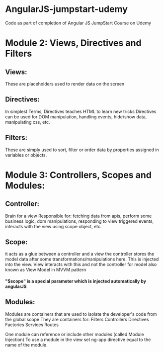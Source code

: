 # AngularJS-jumpstart-udemy
Code as part of completion of Angular JS JumpStart Course on Udemy

# Module 2: Views, Directives and Filters
## Views:
These are placeholders used to render data on the screen

## Directives:
In simplest Terms, Directives teaches HTML to learn new tricks
Directives can be used for DOM manipulation, handling events, hide/show data, manipulating css, etc.

## Filters:
These are simply used to sort, filter or order data by properties assigned in variables or objects.

# Module 3: Controllers, Scopes and Modules:
## Controller:
Brain for a view
Responsible for:
 fetching data from apis,
 perform some business logic, 
 dom manipulations, 
 responding to view triggered events, 
 interacts with the view using scope object, etc.

## Scope:
it acts as a glue between a controller and a view
the controller stores the model data after some transformations/manipulations here.
This is injected into the view.
View interacts with this and not the controller for model
also known as View Model in MVVM pattern

#### "$scope" is a special parameter which is injected automatically by angularJS

## Modules:
Modules are containers that are used to isolate the developer's code from the global scope
They are containers for:
    Filters
    Controllers
    Directives
    Factories
    Services
    Routes

One module can reference or include other modules (called Module Injection)
To use a module in the view set ng-app directive equal to the name of the module.